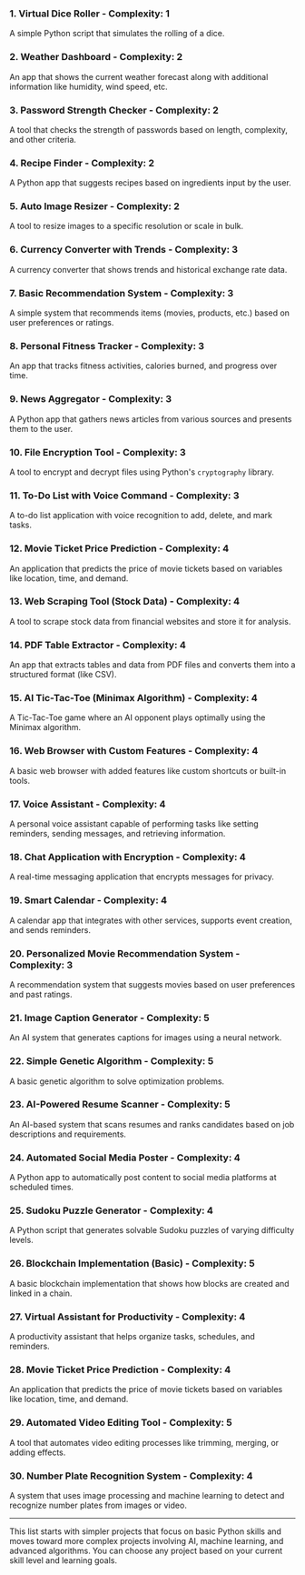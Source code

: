 ### **1. Virtual Dice Roller** - Complexity: 1  
A simple Python script that simulates the rolling of a dice.

### **2. Weather Dashboard** - Complexity: 2  
An app that shows the current weather forecast along with additional information like humidity, wind speed, etc.

### **3. Password Strength Checker** - Complexity: 2  
A tool that checks the strength of passwords based on length, complexity, and other criteria.

### **4. Recipe Finder** - Complexity: 2  
A Python app that suggests recipes based on ingredients input by the user.

### **5. Auto Image Resizer** - Complexity: 2  
A tool to resize images to a specific resolution or scale in bulk.

### **6. Currency Converter with Trends** - Complexity: 3  
A currency converter that shows trends and historical exchange rate data.

### **7. Basic Recommendation System** - Complexity: 3  
A simple system that recommends items (movies, products, etc.) based on user preferences or ratings.

### **8. Personal Fitness Tracker** - Complexity: 3  
An app that tracks fitness activities, calories burned, and progress over time.

### **9. News Aggregator** - Complexity: 3  
A Python app that gathers news articles from various sources and presents them to the user.

### **10. File Encryption Tool** - Complexity: 3  
A tool to encrypt and decrypt files using Python's `cryptography` library.

### **11. To-Do List with Voice Command** - Complexity: 3  
A to-do list application with voice recognition to add, delete, and mark tasks.

### **12. Movie Ticket Price Prediction** - Complexity: 4  
An application that predicts the price of movie tickets based on variables like location, time, and demand.

### **13. Web Scraping Tool (Stock Data)** - Complexity: 4  
A tool to scrape stock data from financial websites and store it for analysis.

### **14. PDF Table Extractor** - Complexity: 4  
An app that extracts tables and data from PDF files and converts them into a structured format (like CSV).

### **15. AI Tic-Tac-Toe (Minimax Algorithm)** - Complexity: 4  
A Tic-Tac-Toe game where an AI opponent plays optimally using the Minimax algorithm.

### **16. Web Browser with Custom Features** - Complexity: 4  
A basic web browser with added features like custom shortcuts or built-in tools.

### **17. Voice Assistant** - Complexity: 4  
A personal voice assistant capable of performing tasks like setting reminders, sending messages, and retrieving information.

### **18. Chat Application with Encryption** - Complexity: 4  
A real-time messaging application that encrypts messages for privacy.

### **19. Smart Calendar** - Complexity: 4  
A calendar app that integrates with other services, supports event creation, and sends reminders.

### **20. Personalized Movie Recommendation System** - Complexity: 3  
A recommendation system that suggests movies based on user preferences and past ratings.

### **21. Image Caption Generator** - Complexity: 5  
An AI system that generates captions for images using a neural network.

### **22. Simple Genetic Algorithm** - Complexity: 5  
A basic genetic algorithm to solve optimization problems.

### **23. AI-Powered Resume Scanner** - Complexity: 5  
An AI-based system that scans resumes and ranks candidates based on job descriptions and requirements.

### **24. Automated Social Media Poster** - Complexity: 4  
A Python app to automatically post content to social media platforms at scheduled times.

### **25. Sudoku Puzzle Generator** - Complexity: 4  
A Python script that generates solvable Sudoku puzzles of varying difficulty levels.

### **26. Blockchain Implementation (Basic)** - Complexity: 5  
A basic blockchain implementation that shows how blocks are created and linked in a chain.

### **27. Virtual Assistant for Productivity** - Complexity: 4  
A productivity assistant that helps organize tasks, schedules, and reminders.

### **28. Movie Ticket Price Prediction** - Complexity: 4  
An application that predicts the price of movie tickets based on variables like location, time, and demand.

### **29. Automated Video Editing Tool** - Complexity: 5  
A tool that automates video editing processes like trimming, merging, or adding effects.

### **30. Number Plate Recognition System** - Complexity: 4  
A system that uses image processing and machine learning to detect and recognize number plates from images or video.

---

This list starts with simpler projects that focus on basic Python skills and moves toward more complex projects involving AI, machine learning, and advanced algorithms. You can choose any project based on your current skill level and learning goals.
